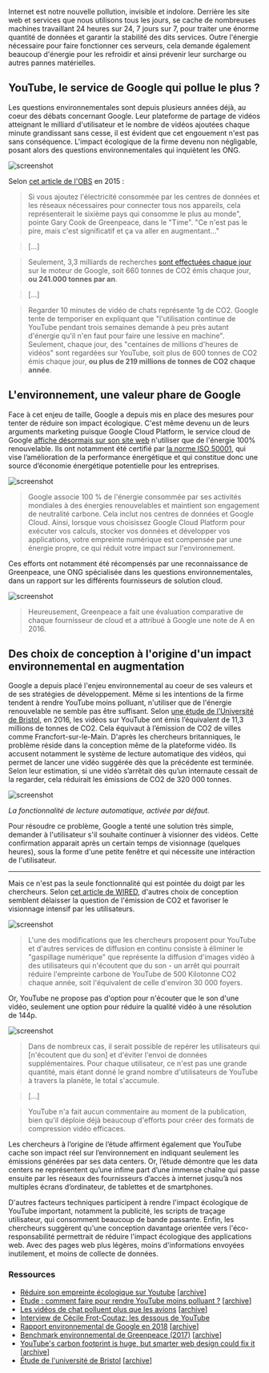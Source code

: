 Internet est notre nouvelle pollution, invisible et indolore. Derrière les site web et services que nous utilisons tous les jours, se cache de nombreuses machines travaillant 24 heures sur 24, 7 jours sur 7, pour traiter une énorme quantité de données et garantir la stabilité des dits services. Outre l'énergie nécessaire pour faire fonctionner ces serveurs, cela demande également beaucoup d'énergie pour les refroidir et ainsi prévenir leur surcharge ou autres pannes matérielles.

## YouTube, le service de Google qui pollue le plus ?

Les questions environnementales sont depuis plusieurs années déjà, au coeur des débats concernant Google. Leur plateforme de partage de vidéos atteignant le milliard d'utilisateur et le nombre de vidéos ajoutées chaque minute grandissant sans cesse, il est évident que cet engouement n'est pas sans conséquence. L'impact écologique de la firme devenu non négligable, posant alors des questions environnementales qui inquiètent les ONG.

![screenshot](../assets/screenshot_13.png)

Selon [cet article de l'OBS][3] en 2015 :

> Si vous ajoutez l'électricité consommée par les centres de données et les réseaux nécessaires pour connecter tous nos appareils, cela représenterait le sixième pays qui consomme le plus au monde", pointe Gary Cook de Greenpeace, dans le "Time". "Ce n'est pas le pire, mais c'est significatif et ça va aller en augmentant..."

> \[...]

> Seulement, 3,3 milliards de recherches [sont effectuées chaque jour](http://www.businessinsider.com/500m-things-google-has-never-heard-of-2013-5?IR=T) sur le moteur de Google, soit 660 tonnes de CO2 émis chaque jour, **ou 241.000 tonnes par an**.

> \[...]

> Regarder 10 minutes de vidéo de chats représente 1g de CO2. Google tente de temporiser en expliquant que "l'utilisation continue de YouTube pendant trois semaines demande à peu près autant d'énergie qu'il n'en faut pour faire une lessive en machine". Seulement, chaque jour, des "centaines de millions d'heures de vidéos" sont regardées sur YouTube, soit plus de 600 tonnes de CO2 émis chaque jour, **ou plus de 219 millions de tonnes de CO2 chaque année**.

## L'environnement, une valeur phare de Google

Face à cet enjeu de taille, Google a depuis mis en place des mesures pour tenter de réduire son impact écologique. C'est même devenu un de leurs arguments marketing puisque Google Cloud Platform, le service cloud de Google [affiche désormais sur son site web][7] n'utiliser que de l'énergie 100% renouvelable. Ils ont notamment été certifié par [la norme ISO 50001](https://en.wikipedia.org/wiki/ISO_50001), qui vise l’amélioration de la performance énergétique et qui constitue donc une source d’économie énergétique potentielle pour les entreprises.

![screenshot](../assets/screenshot_14.png)

> Google associe 100 % de l'énergie consommée par ses activités mondiales à des énergies renouvelables et maintient son engagement de neutralité carbone. Cela inclut nos centres de données et Google Cloud. Ainsi, lorsque vous choisissez Google Cloud Platform pour exécuter vos calculs, stocker vos données et développer vos applications, votre empreinte numérique est compensée par une énergie propre, ce qui réduit votre impact sur l'environnement.

Ces efforts ont notamment été récompensés par une reconnaissance de Greenpeace, une ONG spécialisée dans les questions environnementales, dans un rapport sur les différents fournisseurs de solution cloud.

![screenshot](../assets/screenshot_18.png)

>Heureusement, Greenpeace a fait une évaluation comparative de chaque fournisseur de cloud et a attribué à Google une note de A en 2016.

## Des choix de conception à l'origine d'un impact environnemental en augmentation

Google a depuis placé l'enjeu environnemental au coeur de ses valeurs et de ses stratégies de développement. Même si les intentions de la firme tendent à rendre YouTube moins polluant, n'utiliser que de l'énergie renouvelable ne semble pas être suffisant. Selon [une étude de l’Université de Bristol][8], en 2016, les vidéos sur YouTube ont émis l’équivalent de 11,3 millions de tonnes de CO2. Cela équivaut à l’émission de CO2 de villes comme Francfort-sur-le-Main. D'après les chercheurs britanniques, le problème réside dans la conception même de la plateforme vidéo. Ils accusent notamment le système de lecture automatique des vidéos, qui permet de lancer une vidéo suggérée dès que la précédente est terminée. Selon leur estimation, si une vidéo s’arrêtait dès qu’un internaute cessait de la regarder, cela réduirait les émissions de CO2 de 320 000 tonnes.

![screenshot](../assets/screenshot_15.png)

_La fonctionnalité de lecture automatique, activée par défaut._

Pour résoudre ce problème, Google a tenté une solution très simple, demander à l'utilisateur s'il souhaite continuer à visionner des vidéos. Cette confirmation apparait après un certain temps de visionnage (quelques heures), sous la forme d'une petite fenêtre et qui nécessite une intéraction de l'utilisateur.

* * *

Mais ce n'est pas la seule fonctionnalité qui est pointée du doigt par les chercheurs. Selon [cet article de WIRED][9], d'autres choix de conception semblent délaisser la question de l'émission de CO2 et favoriser le visionnage intensif par les utilisateurs.

![screenshot](../assets/screenshot_17.png)

> L'une des modifications que les chercheurs proposent pour YouTube et d'autres services de diffusion en continu consiste à éliminer le "gaspillage numérique" que représente la diffusion d'images vidéo à des utilisateurs qui n'écoutent que du son - un arrêt qui pourrait réduire l'empreinte carbone de YouTube de 500 Kilotonne CO2 chaque année, soit l'équivalent de celle d'environ 30 000 foyers.

Or, YouTube ne propose pas d'option pour n'écouter que le son d'une vidéo, seulement une option pour réduire la qualité vidéo à une résolution de 144p.

![screenshot](../assets/screenshot_16.png)

> Dans de nombreux cas, il serait possible de repérer les utilisateurs qui \[n'écoutent que du son] et d'éviter l'envoi de données supplémentaires. Pour chaque utilisateur, ce n'est pas une grande quantité, mais étant donné le grand nombre d'utilisateurs de YouTube à travers la planète, le total s'accumule.

> \[...]

> YouTube n'a fait aucun commentaire au moment de la publication, bien qu'il déploie déjà beaucoup d'efforts pour créer des formats de compression vidéo efficaces.

Les chercheurs à l’origine de l’étude affirment également que YouTube cache son impact réel sur l’environnement en indiquant seulement les émissions générées par ses data centers. Or, l’étude démontre que les data centers ne représentent qu’une infime part d’une immense chaîne qui passe ensuite par les réseaux des fournisseurs d’accès à internet jusqu’à nos multiples écrans d’ordinateur, de tablettes et de smartphones.

D'autres facteurs techniques participent à rendre l'impact écologique de YouTube important, notamment la publicité, les scripts de traçage utilisateur, qui consomment beaucoup de bande passante. Enfin, les chercheurs suggèrent qu'une conception davantage orientée vers l'éco-responsabilité permettrait de réduire l'impact écologique des applications web. Avec des pages web plus légères, moins d'informations envoyées inutilement, et moins de collecte de données.

### Ressources

-   [Réduire son empreinte écologique sur Youtube][1] \[[archive][1_archive]]
-   [Etude : comment faire pour rendre YouTube moins polluant ?][2] \[[archive][2_archive]]
-   [Les vidéos de chat polluent plus que les avions][3] \[[archive][3_archive]]
-   [Interview de Cécile Frot-Coutaz: les dessous de YouTube][4]
-   [Rapport environnemental de Google en 2018][5] \[[archive][5_archive]]
-   [Benchmark environnemental de Greenpeace (2017)][6] \[[archive][6_archive]]
-   [YouTube's carbon footprint is huge, but smarter web design could fix it][9] \[[archive][9_archive]]
-   [Étude de l'université de Bristol][8] \[[archive][8_archive]]

[1]: https://www.francemusique.fr/emissions/musique-connectee/reduire-son-empreinte-ecologique-sur-youtube-72015

[1_archive]: https://web.archive.org/web/20190516112326/https://www.francemusique.fr/emissions/musique-connectee/reduire-son-empreinte-ecologique-sur-youtube-72015

[2]: https://www.ladn.eu/adn-business/news-business/actualites-media/etude-reduire-empreinte-carbone-youtube/

[2_archive]: https://web.archive.org/web/20200418140547/https://www.ladn.eu/adn-business/news-business/actualites-media/etude-reduire-empreinte-carbone-youtube/

[3]: https://www.nouvelobs.com/les-internets/20150930.OBS6808/les-videos-de-chat-polluent-plus-que-les-avions.html

[3_archive]: https://web.archive.org/web/20190902231138/https://www.nouvelobs.com/les-internets/20150930.OBS6808/les-videos-de-chat-polluent-plus-que-les-avions.html

[4]: https://www.youtube.com/watch?v=M3QwH6h9lTc

[5]: https://storage.googleapis.com/gweb-sustainability.appspot.com/pdf/Google_2018-Environmental-Report.pdf

[5_archive]: https://storage.googleapis.com/gweb-sustainability.appspot.com/pdf/Google_2018-Environmental-Report.pdf

[6]: https://www.greenpeace.org/international/publication/6826/clicking-clean-2017/

[6_archive]: https://storage.googleapis.com/gweb-sustainability.appspot.com/pdf/Google_2018-Environmental-Report.pdf

[7]: https://cloud.google.com/sustainability

[8]: https://www.bristol.ac.uk/news/2019/may/rethinking-digital-service-design-.html

[8_archive]: https://www.bristol.ac.uk/news/2019/may/rethinking-digital-service-design-.html

[9]: https://www.wired.co.uk/article/youtube-digital-waste-interaction-design

[9_archive]: https://www.wired.co.uk/article/youtube-digital-waste-interaction-design
